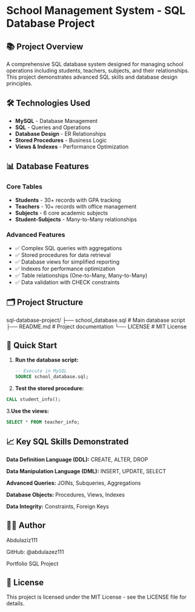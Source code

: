 # School Management System - SQL Database Project

## 📚 Project Overview
A comprehensive SQL database system designed for managing school operations including students, teachers, subjects, and their relationships. This project demonstrates advanced SQL skills and database design principles.

## 🛠️ Technologies Used
- **MySQL** - Database Management
- **SQL** - Queries and Operations  
- **Database Design** - ER Relationships
- **Stored Procedures** - Business Logic
- **Views & Indexes** - Performance Optimization

## 📊 Database Features

### Core Tables
- **Students** - 30+ records with GPA tracking
- **Teachers** - 10+ records with office management  
- **Subjects** - 6 core academic subjects
- **Student-Subjects** - Many-to-Many relationships

### Advanced Features
- ✅ Complex SQL queries with aggregations
- ✅ Stored procedures for data retrieval
- ✅ Database views for simplified reporting
- ✅ Indexes for performance optimization
- ✅ Table relationships (One-to-Many, Many-to-Many)
- ✅ Data validation with CHECK constraints

## 🗂️ Project Structure
sql-database-project/
├── school_database.sql # Main database script
├── README.md # Project documentation
└── LICENSE # MIT License


## 🚀 Quick Start

1. **Run the database script:**
   ```sql
   -- Execute in MySQL
   SOURCE school_database.sql;

 2. **Test the stored procedure:**
  ```sql
 CALL student_info();
  ```
3.**Use the views:**
  ```sql
SELECT * FROM teacher_info;
  ```
## 📈 Key SQL Skills Demonstrated
**Data Definition Language (DDL):** CREATE, ALTER, DROP

**Data Manipulation Language (DML):** INSERT, UPDATE, SELECT

**Advanced Queries:** JOINs, Subqueries, Aggregations

**Database Objects:** Procedures, Views, Indexes

**Data Integrity:** Constraints, Foreign Keys


## 👨‍💻 Author
Abdulaziz111

GitHub: @abdulazez111

Portfolio SQL Project

## 📄 License
This project is licensed under the MIT License - see the LICENSE file for details.




